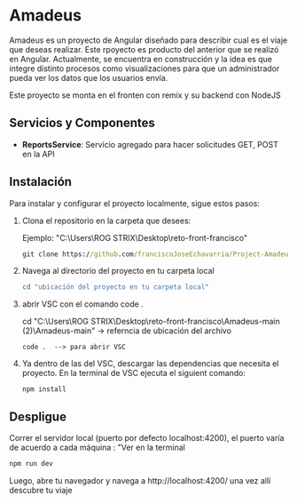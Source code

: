 # Amadeus

Amadeus es un proyecto de Angular diseñado para describir cual es el viaje que deseas realizar. Este rpoyecto es producto del anterior que se realizó en Angular. Actualmente, se encuentra en construcción y la idea es que integre distinto procesos como visualizaciones para que un administrador pueda ver los datos que los usuarios envía. 

Este proyecto se monta en el fronten con remix y su backend con NodeJS

## Servicios y Componentes

- **ReportsService**: Servicio agregado para hacer solicitudes GET, POST en la API
## Instalación

Para instalar y configurar el proyecto localmente, sigue estos pasos:

1. Clona el repositorio en la carpeta que desees:

   Ejemplo: "C:\Users\ROG STRIX\Desktop\reto-front-francisco"

   ```cmd
   git clone https://github.com/franciscoJoseEchavarria/Project-Amadeus-Remix.git
   ```

2. Navega al directorio del proyecto en tu carpeta local

   ```cmd
   cd "ubicación del proyecto en tu carpeta local"
   
   ```

3. abrir VSC con el comando code .

   cd "C:\Users\ROG STRIX\Desktop\reto-front-francisco\Amadeus-main (2)\Amadeus-main" -> referncia de ubicación del archivo  
   ```
   code .  --> para abrir VSC
    ```

4. Ya dentro de las del VSC, descargar las dependencias que necesita el proyecto. En la terminal de VSC ejecuta el siguient comando:

   ```
   npm install
    ```  

## Despligue

Correr el servidor local (puerto por defecto localhost:4200), el puerto varía de acuerdo a cada máquina : "Ver en la terminal

```bash
npm run dev
```

Luego, abre tu navegador y navega a http://localhost:4200/ una vez allí descubre tu viaje